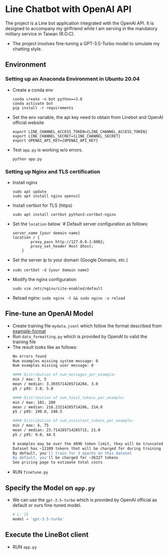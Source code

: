 # Line Chatbot with OpenAI API
The project is a Line bot application integrated with the OpenAI API. It is designed to accompany my girlfriend while I am serving in the mandatory military service in Taiwan (R.O.C).
- The project involves fine-tuning a GPT-3.5-Turbo model to simulate my chatting style.
## Environment
### Setting up an Anaconda Environment in Ubuntu 20.04
- Create a conda env
    ```
    conda create -n bot python==3.8
    conda activate bot
    pip install -r requirements
    ```
- Set the env variable, the api key need to obtain from Linebot and OpenAI official website
    ```
    export LINE_CHANNEL_ACCESS_TOKEN={LINE_CHANNEL_ACCESS_TOKEN}
    export LINE_CHANNEL_SECRET={LINE_CHANNEL_SECRET}
    export OPENAI_API_KEY={OPENAI_API_KEY}
    ```
- Test `app.py` is working w/o errors.
    ```
    python app.py
    ```
### Setting up Nginx and TLS certification
- Install nginx
    ```
    sudo apt update
    sudo apt install nginx openssl
    ```
- Install certbot for TLS (https)
    ```
    sudo apt install certbot python3-certbot-nginx
    ```
- Set the `location` below `# Default server configuration as follows:
    ```
    server_name {your domain name}
    location / {
            proxy_pass http://127.0.0.1:8082;
            proxy_set_header Host $host;
        }
    ```
- Set the server ip to your domain (Google Domains, etc.)
- `sudo certbot -d {your domain name}`
- Modify the nginx configuration
    ```
    sudo vim /etc/nginx/site-enabled/default
    ```

- Reload nginx: `sudo nginx -t && sudo nginx -s reload`

## Fine-tune an OpenAI Model
- Create training file `mydata.jsonl` which follow the format described from [example-format](https://platform.openai.com/docs/guides/fine-tuning/example-format)
- Run `data_formatting.py` which is provided by OpenAI to valid the training file
- The result looks like as follows:
    ```bash
    No errors found                                                 
    Num examples missing system message: 0                                                                                                                                                         
    Num examples missing user message: 0                                                                                                                                                           

    #### Distribution of num_messages_per_example:
    min / max: 3, 5
    mean / median: 3.3035714285714284, 3.0
    p5 / p95: 3.0, 5.0

    #### Distribution of num_total_tokens_per_example:
    min / max: 181, 280
    mean / median: 216.23214285714286, 214.0
    p5 / p95: 190.0, 248.5

    #### Distribution of num_assistant_tokens_per_example:
    min / max: 4, 75
    mean / median: 23.714285714285715, 21.0
    p5 / p95: 9.0, 44.5

    0 examples may be over the 4096 token limit, they will be truncated during fine-tuning
    Dataset has ~12109 tokens that will be charged for during training
    By default, you'll train for 3 epochs on this dataset
    By default, you'll be charged for ~36327 tokens
    See pricing page to estimate total costs
    ```
- RUN `finetune.py`
## Specify the Model on `app.py`
- We can use the `gpt-3.5-turbo` which is provided by OpenAI official as default or ours fine-tuned model.
    ```python
    # L: 15
    model = 'gpt-3.5-turbo'
    ```
## Execute the LineBot client
- RUN `app.py`